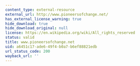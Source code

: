 ```yaml
---
content_type: external-resource
external_url: http://www.pioneersofchange.net/
has_external_license_warning: true
hide_download: true
hide_download_original: null
license: https://en.wikipedia.org/wiki/All_rights_reserved
status: valid
title: www.pioneersofchange.net
uid: a6451c17-ade6-49f4-b0a7-b6ef88821edb
url_status_code: 200
wayback_url: ''
---
```

